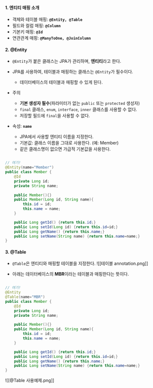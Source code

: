 
#### 1. 엔티티 매핑 소개

- 객체와 테이블 매핑: **`@Entity, @Table`**
- 필드와 컬럼 매핑: **`@Column`**
- 기본키 매핑: **`@Id`**
- 연관관계 매핑: **`@ManyToOne, @JoinColumn`**


#### 2. @Entity

- `@Entity`가 붙은 클래스는 JPA가 관리하며, **엔티티**라고 한다.
- JPA를 사용하여, 테이블과 매핑하는 클래스는 `@Entity`가 필수이다.
	- 데이터베이스의 테이블과 매핑할 수 있게 된다.

- 주의 
	- **기본 생성자 필수**(파라미터가 없는 `public` 또는 `protected` 생성자) 
	- `final` 클래스, `enum`, `interface`, `inner` 클래스를 사용할 수 없다. 
	- 저장할 필드에 `final`을 사용할 수 없다.

- 속성: **`name`**
	- JPA에서 사용할 엔티티 이름을 지정한다.
	- 기본값: 클래스 이름을 그대로 사용한다. (예: Member)
	- 같은 클래스명이 없으면 가급적 기본값을 사용한다.
```java

// 여기!
@Entity(name="Member")
public class Member {
	@Id
	private Long id;
	private String name;
	
	public Member(){}
	public Member(Long id, String name){
		this.id = id;
		this.name = name;
	}

	public Long getId() {return this.id;}
	public Long setId(Long id) {return this.id=id;}
	public Long getName() {return this.name;}
	public Long setName(String name) {return this.name=name;}
}
```


#### 3. @Table

- `@Table`은 엔티티와 매핑할 테이블을 지정한다.
![[테이블 annotation.png]]

- 아래는 데이터베이스의 **MBR**이라는 테이블과 매핑한다는 뜻이다.
```java

// 여기!
@Entity
@Table(name="MBR")
public class Member {
	@Id
	private Long id;
	private String name;
	
	public Member(){}
	public Member(Long id, String name){
		this.id = id;
		this.name = name;
	}

	public Long getId() {return this.id;}
	public Long setId(Long id) {return this.id=id;}
	public Long getName() {return this.name;}
	public Long setName(String name) {return this.name=name;}
}
```
![[@Table 사용예제.png]]